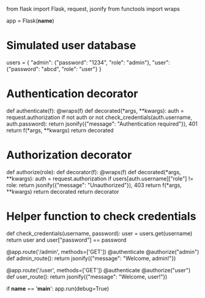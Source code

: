 from flask import Flask, request, jsonify
from functools import wraps

app = Flask(__name__)

# Simulated user database
users = {
    "admin": {"password": "1234", "role": "admin"},
    "user": {"password": "abcd", "role": "user"}
}

# Authentication decorator
def authenticate(f):
    @wraps(f)
    def decorated(*args, **kwargs):
        auth = request.authorization
        if not auth or not check_credentials(auth.username, auth.password):
            return jsonify({"message": "Authentication required"}), 401
        return f(*args, **kwargs)
    return decorated

# Authorization decorator
def authorize(role):
    def decorator(f):
        @wraps(f)
        def decorated(*args, **kwargs):
            auth = request.authorization
            if users[auth.username]["role"] != role:
                return jsonify({"message": "Unauthorized"}), 403
            return f(*args, **kwargs)
        return decorated
    return decorator

# Helper function to check credentials
def check_credentials(username, password):
    user = users.get(username)
    return user and user["password"] == password

@app.route('/admin', methods=['GET'])
@authenticate
@authorize("admin")
def admin_route():
    return jsonify({"message": "Welcome, admin!"})

@app.route('/user', methods=['GET'])
@authenticate
@authorize("user")
def user_route():
    return jsonify({"message": "Welcome, user!"})

if __name__ == '__main__':
    app.run(debug=True)

